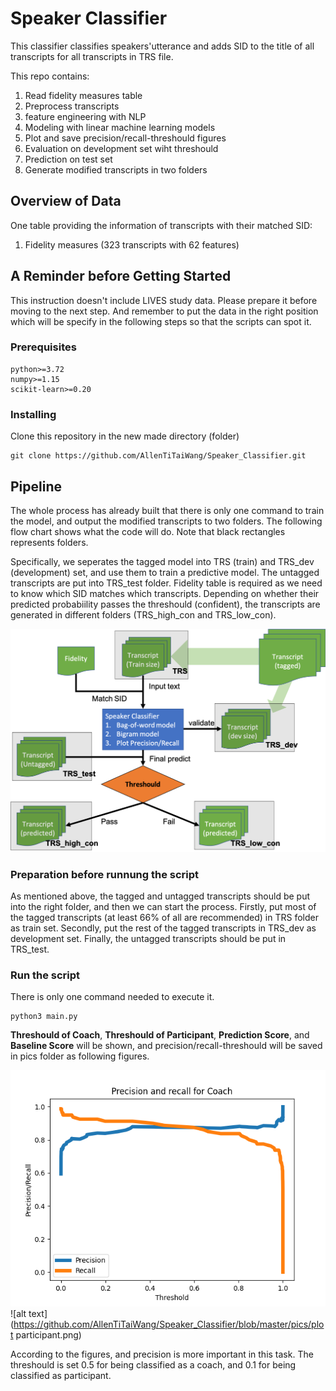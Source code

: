 # Speaker Classifier

This classifier classifies speakers'utterance and adds SID to
the title of all transcripts for all transcripts in TRS file.

This repo contains:

1. Read fidelity measures table
2. Preprocess transcripts
3. feature engineering with NLP
4. Modeling with linear machine learning models
5. Plot and save precision/recall-threshould figures
6. Evaluation on development set wiht threshould
7. Prediction on test set
8. Generate modified transcripts in two folders

## Overview of Data

One table providing the information of transcripts with their 
matched SID:
1. Fidelity measures (323 transcripts with 62 features)

## A Reminder before Getting Started

This instruction doesn't include LIVES study data. Please prepare it
before moving to the next step. And remember to put the data in the 
right position which will be specify in the following steps so that 
the scripts can spot it.

### Prerequisites

```
python>=3.72
numpy>=1.15
scikit-learn>=0.20
```

### Installing

Clone this repository in the new made directory (folder)

```
git clone https://github.com/AllenTiTaiWang/Speaker_Classifier.git
```

## Pipeline

The whole process has already built that there is only one command
to train the model, and output the modified transcripts to two folders. 
The following flow chart shows what the code will do. Note that black 
rectangles represents folders.

Specifically, we seperates the tagged model into TRS (train) and TRS_dev
(development) set, and use them to train a predictive model. The untagged 
transcripts are put into TRS_test folder. Fidelity table is required as we
need to know which SID matches which transcripts. Depending on whether their
predicted probabiility passes the threshould (confident), the transcripts 
are generated in different folders (TRS_high_con and TRS_low_con).

![alt text](https://github.com/AllenTiTaiWang/Speaker_Classifier/blob/master/pics/flow_chart.png)

### Preparation before runnung the script

As mentioned above, the tagged and untagged transcripts should be put
into the right folder, and then we can start the process. Firstly, put
most of the tagged transcripts (at least 66% of all are recommended) in
TRS folder as train set. Secondly, put the rest of the tagged transcripts
in TRS_dev as development set. Finally, the untagged transcripts should be
put in TRS_test.

### Run the script

There is only one command needed to execute it.

```
python3 main.py
```

**Threshould of Coach**, **Threshould of Participant**, **Prediction Score**,
and **Baseline Score** will be shown, and precision/recall-threshould will be
saved in pics folder as following figures.

![alt text](https://github.com/AllenTiTaiWang/Speaker_Classifier/blob/master/pics/plot_coach.png)
![alt text](https://github.com/AllenTiTaiWang/Speaker_Classifier/blob/master/pics/plot participant.png)

According to the figures, and precision is more important in this task. The 
threshould is set 0.5 for being classified as a coach, and 0.1 for being 
classified as participant.

